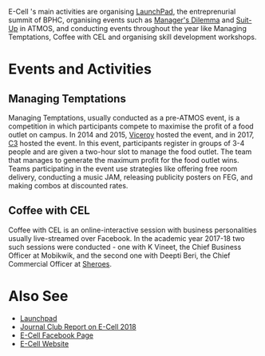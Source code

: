 <!-- TITLE: E-Cell -->
<!-- SUBTITLE: E-Cell is the entrepreneurship cell of BITS Hyderabad.-->

E-Cell 's main activities are organising [LaunchPad](/fests/launchpad), the entreprenurial summit of BPHC, organising events such as [Manager's Dilemma](/fests/atmos/events/managers-dilemma) and [Suit-Up](/fests/atmos/events/SuitUp) in ATMOS, and conducting events throughout the year like Managing Temptations, Coffee with CEL and organising skill development workshops.

# Events and Activities
## Managing Temptations
Managing Temptations, usually conducted as a pre-ATMOS event, is a competition in which participants compete to maximise the profit of a food outlet on campus. In 2014 and 2015, [Viceroy](/campus/viceroy) hosted the event, and in 2017, [C3](/campus/c3) hosted the event. In this event, participants register in groups of 3-4 people and are given a two-hour slot to manage the food outlet. The team that manages to generate the maximum profit for the food outlet wins. Teams participating in the event use strategies like offering free room delivery, conducting a music JAM, releasing publicity posters on FEG, and making combos at discounted rates.  

## Coffee with CEL
Coffee with CEL is an online-interactive session with business personalities usually live-streamed over Facebook. In the academic year 2017-18 two such sessions were conducted - one with K Vineet, the Chief Business Officer at Mobikwik, and the second one with Deepti Beri, the Chief Commercial Officer at [Sheroes](https://www.facebook.com/sheroesindia). 
# Also See
- [Launchpad](/fests/launchpad)
- [Journal Club Report on E-Cell 2018](news/witw/vol-1/3/launchpad)
- [E-Cell Facebook Page](https://www.facebook.com/eCELL.BPHC)
- [E-Cell Website](http://ecell.bits-hyderabad.ac.in/)